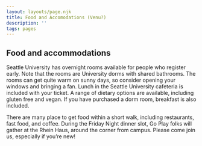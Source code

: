 ```yaml
---
layout: layouts/page.njk
title: Food and Accomodations (Venu?)
description: ''
tags: pages
---
```


## Food and accommodations

Seattle University has overnight rooms available for people who register early. Note that the rooms are University dorms with shared bathrooms. The rooms can get quite warm on sunny days, so consider opening your windows and bringing a fan.
Lunch in the Seattle University cafeteria is included with your ticket. A range of dietary options are available, including gluten free and vegan. If you have purchased a dorm room, breakfast is also included.

There are many place to get food within a short walk, including restaurants, fast food, and coffee. During the Friday Night dinner slot, Go Play folks will gather at the Rhein Haus, around the corner from campus. Please come join us, especially if you’re new!